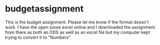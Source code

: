 # budgetassignment
This is the budget assignment. Please let me know if the format doesn't work. 
I have the open soure excel online and I downloaded the assignment from there as both an ODS as well as an excel file but my computer kept trying to convert it to "Numbers". 
